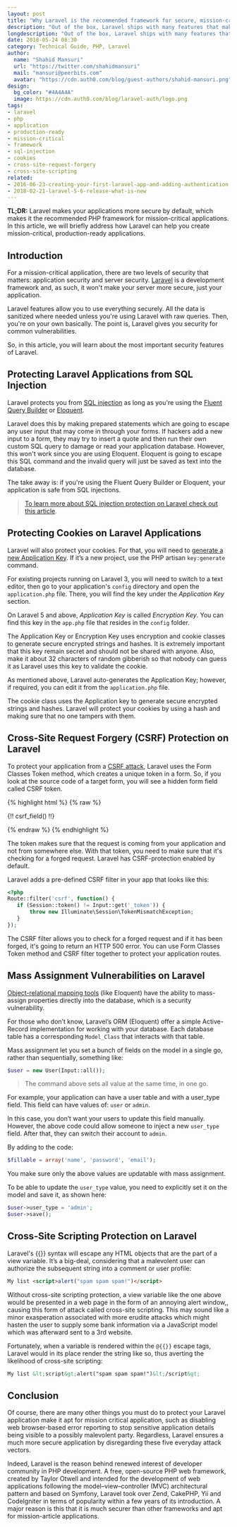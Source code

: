 ```yaml
---
layout: post
title: "Why Laravel is the recommended framework for secure, mission-critical applications?"
description: "Out of the box, Laravel ships with many features that make your applications ready for prime time. In this article, you will learn about these features."
longdescription: "Out of the box, Laravel ships with many features that make your applications ready for prime time. In this article, you will learn about what these features are and how they can help you produce high-quality, production-ready applications."
date: 2018-05-24 08:30
category: Technical Guide, PHP, Laravel
author:
  name: "Shahid Mansuri"
  url: "https://twitter.com/shahidmansuri"
  mail: "mansuri@peerbits.com"
  avatar: "https://cdn.auth0.com/blog/guest-authors/shahid-mansuri.png"
design:
  bg_color: "#4A4A4A"
  image: https://cdn.auth0.com/blog/laravel-auth/logo.png
tags:
- laravel
- php
- application
- production-ready
- mission-critical
- framework
- sql-injection
- cookies
- cross-site-request-forgery
- cross-site-scripting
related:
- 2016-06-23-creating-your-first-laravel-app-and-adding-authentication
- 2018-02-21-laravel-5-6-release-what-is-new
---
```


**TL;DR:** Laravel makes your applications more secure by default, which makes it the recommended PHP framework for mission-critical applications. In this article, we will briefly address how Laravel can help you create mission-critical, production-ready applications.

## Introduction

For a mission-critical application, there are two levels of security that matters: application security and server security. [Laravel](https://laravel.com/) is a development framework and, as such, it won't make your server more secure, just your application.

Laravel features allow you to use everything securely. All the data is sanitized where needed unless you're using Laravel with raw queries. Then, you're on your own basically. The point is, Laravel gives you security for common vulnerabilities.

So, in this article, you will learn about the most important security features of Laravel.

## Protecting Laravel Applications from SQL Injection

Laravel protects you from [SQL injection](https://www.w3schools.com/sql/sql_injection.asp) as long as you're using the [Fluent Query Builder](https://laravel.com/docs/5.6/queries) or [Eloquent](https://laravel.com/docs/5.6/eloquent).

Laravel does this by making prepared statements which are going to escape any user input that may come in through your forms. If hackers add a new input to a form, they may try to insert a quote and then run their own custom SQL query to damage or read your application database. However, this won't work since you are using Eloquent. Eloquent is going to escape this SQL command and the invalid query will just be saved as text into the database.

The take away is: if you're using the Fluent Query Builder or Eloquent, your application is safe from SQL injections.

> [To learn more about SQL injection protection on Laravel check out this article](https://www.easylaravelbook.com/blog/how-laravel-5-prevents-sql-injection-cross-site-request-forgery-and-cross-site-scripting/).

## Protecting Cookies on Laravel Applications

Laravel will also protect your cookies. For that, you will need to [generate a new Application Key](http://laravel-recipes.com/recipes/283/generating-a-new-application-key). If it’s a new project, use the PHP artisan `key:generate` command.

For existing projects running on Laravel 3, you will need to switch to a text editor, then go to your application's `config` directory and open the `application.php` file. There, you will find the key under the _Application Key_ section.

On Laravel 5 and above, _Application Key_ is called _Encryption Key_. You can find this key in the `app.php` file that resides in the `config` folder.

The Application Key or Encryption Key uses encryption and cookie classes to generate secure encrypted strings and hashes. It is extremely important that this key remain secret and should not be shared with anyone. Also, make it about 32 characters of random gibberish so that nobody can guess it as Laravel uses this key to validate the cookie.

As mentioned above, Laravel auto-generates the Application Key; however, if required, you can edit it from the `application.php` file.

The cookie class uses the Application key to generate secure encrypted strings and hashes. Laravel will protect your cookies by using a hash and making sure that no one tampers with them.

## Cross-Site Request Forgery (CSRF) Protection on Laravel

To protect your application from a [CSRF attack](https://www.owasp.org/index.php/Cross-Site_Request_Forgery_(CSRF)), Laravel uses the Form Classes Token method, which creates a unique token in a form. So, if you look at the source code of a target form, you will see a hidden form field called CSRF token.

{% highlight html %}
{% raw %}
<form name="test">
{!! csrf_field() !!}
<!-- Other inputs can come here-->
</form>
{% endraw %}
{% endhighlight %}

The token makes sure that the request is coming from your application and not from somewhere else. With that token, you need to make sure that it's checking for a forged request. Laravel has CSRF-protection enabled by default. 

Laravel adds a pre-defined CSRF filter in your app that looks like this:

```php
<?php
Route::filter('csrf', function() {
   if (Session::token() != Input::get('_token')) {
       throw new Illuminate\Session\TokenMismatchException;
   }
});
```

The CSRF filter allows you to check for a forged request and if it has been forged, it's going to return an HTTP 500 error. You can use Form Classes Token method and CSRF filter together to protect your application routes.

## Mass Assignment Vulnerabilities on Laravel

[Object-relational mapping tools](https://en.wikipedia.org/wiki/Object-relational_mapping) (like Eloquent) have the ability to mass-assign properties directly into the database, which is a security vulnerability.

For those who don’t know, Laravel’s ORM (Eloquent) offer a simple Active-Record implementation for working with your database. Each database table has a corresponding `Model_Class` that interacts with that table.

Mass assignment let you set a bunch of fields on the model in a single go, rather than sequentially, something like:

```php
$user = new User(Input::all());
```

> The command above sets all value at the same time, in one go.

For example, your application can have a user table and with a user_type field. This field can have values of: `user` or `admin`.

In this case, you don’t want your users to update this field manually. However, the above code could allow someone to inject a new `user_type` field. After that, they can switch their account to `admin`.

By adding to the code:

```php
$fillable = array('name', 'password', 'email');
```

You make sure only the above values are updatable with mass assignment.

To be able to update the `user_type` value, you need to explicitly set it on the model and save it, as shown here:

```php
$user->user_type = 'admin';
$user->save();
```

## Cross-Site Scripting Protection on Laravel

Laravel's {{}} syntax will escape any HTML objects that are the part of a view variable. It’s a big-deal, considering that a malevolent user can authorize the subsequent string into a comment or user profile:

```html
My list <script>alert("spam spam spam!")</script>
```

Without cross-site scripting protection, a view variable like the one above would be presented in a web page in the form of an annoying alert window,, causing this form of attack called cross-site scripting. This may sound like a minor exasperation associated with more erudite attacks which might hasten the user to supply some bank information via a JavaScript model which was afterward sent to a 3rd website.

Fortunately, when a variable is rendered within the `@{{}}` escape tags, Laravel would in its place render the string like so, thus averting the likelihood of cross-site scripting:

```html
My list &lt;script&gt;alert("spam spam spam!")&lt;/script&gt;
```

## Conclusion

Of course, there are many other things you must do to protect your Laravel application make it apt for mission critical application, such as disabling web browser-based error reporting to stop sensitive application details being visible to a possibly malevolent party. Regardless, Laravel ensures a much more secure application by disregarding these five everyday attack vectors.

Indeed, Laravel is the reason behind renewed interest of developer community in PHP development. A free, open-source PHP web framework, created by Taylor Otwell and intended for the development of web applications following the model–view–controller (MVC) architectural pattern and based on Symfony, Laravel took over Zend, CakePHP, Yii and CodeIgniter in terms of popularity within a few years of its introduction. A major reason is this that it is much securer than other frameworks and apt for mission-article applications.
